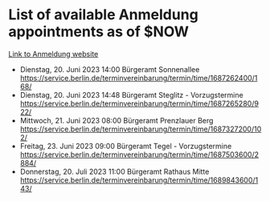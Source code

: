 # List of available Anmeldung appointments as of $NOW
[Link to Anmeldung website](https://service.berlin.de/terminvereinbarung/termin/tag.php?termin=1&anliegen[]=120686&dienstleisterlist=122210,122217,327316,122219,327312,122227,327314,122231,327346,122243,327348,122254,122252,329742,122260,329745,122262,329748,122271,327278,122273,327274,122277,327276,330436,122280,327294,122282,327290,122284,327292,122291,327270,122285,327266,122286,327264,122296,327268,150230,329760,122297,327286,122294,327284,122312,329763,122314,329775,122304,327330,122311,327334,122309,327332,317869,122281,327352,122279,329772,122283,122276,327324,122274,327326,122267,329766,122246,327318,122251,327320,122257,327322,122208,327298,122226,327300&herkunft=http%3A%2F%2Fservice.berlin.de%2Fdienstleistung%2F120686%2F)
- Dienstag, 20. Juni 2023 14:00 Bürgeramt Sonnenallee https://service.berlin.de/terminvereinbarung/termin/time/1687262400/168/
- Dienstag, 20. Juni 2023 14:48 Bürgeramt Steglitz - Vorzugstermine https://service.berlin.de/terminvereinbarung/termin/time/1687265280/922/
- Mittwoch, 21. Juni 2023 08:00 Bürgeramt Prenzlauer Berg https://service.berlin.de/terminvereinbarung/termin/time/1687327200/102/
- Freitag, 23. Juni 2023 09:00 Bürgeramt Tegel - Vorzugstermine https://service.berlin.de/terminvereinbarung/termin/time/1687503600/2884/
- Donnerstag, 20. Juli 2023 11:00 Bürgeramt Rathaus Mitte https://service.berlin.de/terminvereinbarung/termin/time/1689843600/143/
